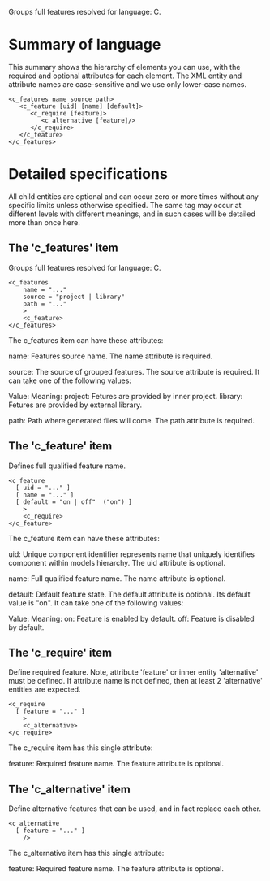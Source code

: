 Groups full features resolved for language: C.

Summary of language
===================

This summary shows the hierarchy of elements you can use, with the
required and optional attributes for each element.  The XML entity and
attribute names are case-sensitive and we use only lower-case names.

    <c_features name source path>
       <c_feature [uid] [name] [default]>
          <c_require [feature]>
             <c_alternative [feature]/>
          </c_require>
       </c_feature>
    </c_features>

Detailed specifications
=======================

All child entities are optional and can occur zero or more times without
any specific limits unless otherwise specified.  The same tag may occur
at different levels with different meanings, and in such cases will be
detailed more than once here.

The 'c_features' item
---------------------

Groups full features resolved for language: C.

    <c_features
        name = "..."
        source = "project | library"
        path = "..."
        >
        <c_feature>
    </c_features>

The c_features item can have these attributes:

name:
    Features source name. The name attribute is required.

source:
    The source of grouped features. The source attribute is required. It can
    take one of the following values:

Value: Meaning:
project: Fetures are provided by inner project.
library: Fetures are provided by external library.

path:
    Path where generated files will come. The path attribute is required.


The 'c_feature' item
--------------------

Defines full qualified feature name.

    <c_feature
      [ uid = "..." ]
      [ name = "..." ]
      [ default = "on | off"  ("on") ]
        >
        <c_require>
    </c_feature>

The c_feature item can have these attributes:

uid:
    Unique component identifier represents name that uniquely identifies
    component within models hierarchy. The uid attribute is optional.

name:
    Full qualified feature name. The name attribute is optional.

default:
    Default feature state. The default attribute is optional. Its default
    value is "on". It can take one of the following values:

Value: Meaning:
on: Feature is enabled by default.
off: Feature is disabled by default.


The 'c_require' item
--------------------

Define required feature. Note, attribute 'feature' or inner entity
'alternative' must be defined. If attribute name is not defined, then at
least 2 'alternative' entities are expected.

    <c_require
      [ feature = "..." ]
        >
        <c_alternative>
    </c_require>

The c_require item has this single attribute:

feature:
    Required feature name. The feature attribute is optional.


The 'c_alternative' item
------------------------

Define alternative features that can be used, and in fact replace each
other.

    <c_alternative
      [ feature = "..." ]
        />

The c_alternative item has this single attribute:

feature:
    Required feature name. The feature attribute is optional.

